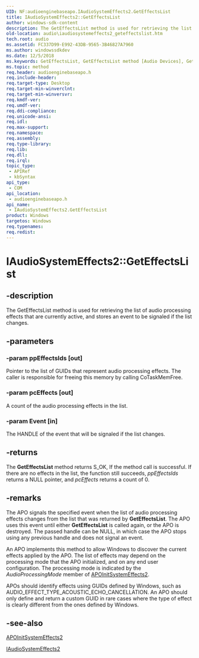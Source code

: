 ```yaml
---
UID: NF:audioenginebaseapo.IAudioSystemEffects2.GetEffectsList
title: IAudioSystemEffects2::GetEffectsList
author: windows-sdk-content
description: The GetEffectsList method is used for retrieving the list of audio processing effects that are currently active, and stores an event to be signaled if the list changes.
old-location: audio\iaudiosystemeffects2_geteffectslist.htm
tech.root: audio
ms.assetid: FC337D99-E992-43DB-9565-3B46827A7960
ms.author: windowssdkdev
ms.date: 12/5/2018
ms.keywords: GetEffectsList, GetEffectsList method [Audio Devices], GetEffectsList method [Audio Devices],IAudioSystemEffects2 interface, IAudioSystemEffects2 interface [Audio Devices],GetEffectsList method, IAudioSystemEffects2.GetEffectsList, IAudioSystemEffects2::GetEffectsList, audio.iaudiosystemeffects2_geteffectslist, audioenginebaseapo/IAudioSystemEffects2::GetEffectsList
ms.topic: method
req.header: audioenginebaseapo.h
req.include-header: 
req.target-type: Desktop
req.target-min-winverclnt: 
req.target-min-winversvr: 
req.kmdf-ver: 
req.umdf-ver: 
req.ddi-compliance: 
req.unicode-ansi: 
req.idl: 
req.max-support: 
req.namespace: 
req.assembly: 
req.type-library: 
req.lib: 
req.dll: 
req.irql: 
topic_type:
 - APIRef
 - kbSyntax
api_type:
 - COM
api_location:
 - audioenginebaseapo.h
api_name:
 - IAudioSystemEffects2.GetEffectsList
product: Windows
targetos: Windows
req.typenames: 
req.redist: 
---
```


# IAudioSystemEffects2::GetEffectsList


## -description


The GetEffectsList method is used for retrieving the list of audio processing effects that are currently active, and stores an event to be signaled if the list changes.


## -parameters




### -param ppEffectsIds [out]

Pointer to the list of GUIDs that represent audio processing effects. The caller is responsible for freeing this memory by calling CoTaskMemFree.


### -param pcEffects [out]

A count of the audio processing effects in the list.


### -param Event [in]

The HANDLE of the event that will be signaled if the list changes.


## -returns



The <b>GetEffectsList</b> method returns S_OK, If the method call is successful. If there are no effects in the list, the function still succeeds, <i>ppEffectsIds</i> returns a NULL pointer, and <i>pcEffects</i> returns a count of 0.




## -remarks



The APO signals the specified  event when the list of audio processing effects changes from the list that was returned by <b>GetEffectsList</b>. The APO uses this event until either <b>GetEffectsList</b> is called again, or the APO is destroyed. The passed handle can be NULL, in which case the APO stops using any previous handle and does not signal an event.

An APO implements this method to allow Windows to discover the current effects applied by the APO. The list of effects may depend on the processing mode that the APO initialized, and on any end user configuration. The processing mode is indicated by the <i>AudioProcessingMode</i> member of <a href="https://msdn.microsoft.com/87E59FCE-1965-4B23-B1F5-F54FEDD5A83E">APOInitSystemEffects2</a>.

APOs should identify effects using GUIDs defined by Windows, such as AUDIO_EFFECT_TYPE_ACOUSTIC_ECHO_CANCELLATION. An APO should only define and return a custom GUID in rare cases where the type of effect is clearly different from the ones defined by Windows.




## -see-also




<a href="https://msdn.microsoft.com/87E59FCE-1965-4B23-B1F5-F54FEDD5A83E">APOInitSystemEffects2</a>



<a href="https://msdn.microsoft.com/5989BAFB-6B2D-4186-9A8D-96C8974E0D18">IAudioSystemEffects2</a>
 

 

